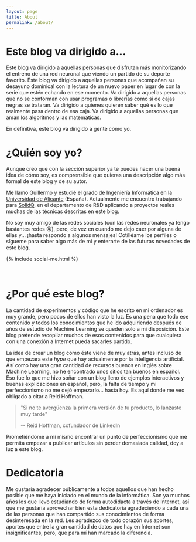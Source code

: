 ```yaml
---
layout: page
title: About
permalink: /about/
---
```



Este blog va dirigido a...
==========================

Este blog va dirigido a aquellas personas que disfrutan más monitorizando el entreno de una red neuronal que viendo un partido de su deporte favorito.
Este blog va dirigido a aquellas personas que acompañan su desayuno dominical con la lectura de un nuevo paper en lugar de con la serie que estén echando en ese momento.
Va dirigido a aquellas personas que no se conforman con usar programas o librerías como si de cajas negras se trataran. Va dirigido a quienes quieren saber qué es lo que realmente pasa dentro de esa caja.
Va dirigido a aquellas personas que aman los algoritmos y las matemáticas.

En definitiva, este blog va dirigido a gente como yo.


¿Quién soy yo?
==============

Aunque creo que con la sección superior ya te puedes hacer una buena idea de cómo soy, es comprensible que quieras una descripción algo más formal de este blog y de su autor.

Me llamo Guillermo y estudié el grado de Ingeniería Informática en la [Universidad de Alicante](https://www.ua.es/) (España).
Actualmente me encuentro trabajando para [SolidQ](http://www.solidq.com/), en el departamento de R&D aplicando a proyectos reales muchas de las técnicas descritas en este blog.

No soy muy amigo de las redes sociales (con las redes neuronales ya tengo bastantes redes 😜), pero, de vez en cuando me dejo caer por alguna de ellas y... ¡hasta respondo a algunos mensajes!
Cotilléame los perfiles o sígueme para saber algo más de mi y enterarte de las futuras novedades de este blog.

{% include social-me.html %}

<br />


¿Por qué este blog?
===================

La cantidad de experimentos y código que he escrito en mi ordenador es muy grande, pero pocos de ellos han visto la luz.
Es una pena que todo ese contenido y todos los conocimientos que he ido adquiriendo después de años de estudio de Machine Learning se queden solo a mi disposición.
Este blog pretende recopilar muchos de esos contenidos para que cualquiera con una conexión a Internet pueda sacarles partido.

La idea de crear un blog como éste viene de muy atrás, antes incluso de que empezara este *hype* que hay actualmente por la inteligencia artificial.
Así como hay una gran cantidad de recursos buenos en inglés sobre Machine Learning, no he encontrado unos sitios tan buenos en español.
Eso fue lo que me hizo soñar con un blog lleno de ejemplos interactivos y buenas explicaciones en español, pero, la falta de tiempo y mi perfeccionismo no me dejó empezarlo... hasta hoy.
Es aquí donde me veo obligado a citar a Reid Hoffman.

> "Si no te avergüenza la primera versión de tu producto, lo lanzaste muy tarde"
>
> -- Reid Hoffman, cofundador de LinkedIn

Prometiéndome a mí mismo encontrar un punto de perfeccionismo que me permita empezar a publicar artículos sin perder demasiada calidad, doy a luz a este blog.


Dedicatoria
===========

Me gustaría agradecer públicamente a todos aquellos que han hecho posible que me haya iniciado en el mundo de la informática.
Son ya muchos años los que llevo estudiando de forma autodidacta a través de Internet, así que me gustaría aprovechar bien esta dedicatoria agradeciendo a cada una de las personas que han compartido sus conocimientos de forma desinteresada en la red.
Les agradezco de todo corazón sus aportes, aportes que entre la gran cantidad de datos que hay en Internet son insignificantes, pero, que para mí han marcado la diferencia.
